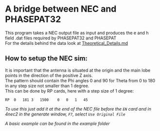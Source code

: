 # A bridge between NEC and PHASEPAT32
This program takes a NEC output file as input and produces the e and h field .dat files required by PHASEPAT32 and PHASEPAT  
For the details behind the data look at [Theoretical_Details.md](Theoretical_Details.md)

## How to setup the NEC sim:
It is important that the antenna is situated at the origin and the main lobe points in the direction of the positive Z axis.  
The pattern should contain the Phi angles 0 and 90 for Theta from 0 to 180 in any step size not smaller than 1 degree.  
This can be done by RP cards, here with a step size of 1 degree:

    RP	0	181	3	1500	0	0	1	45  

*To use this just add it at the end of the NEC file before the `EN` card and in 4nec2 in the generate window, `F7`, select `Use Original File`*



*A basic example can be found in the example folder*
